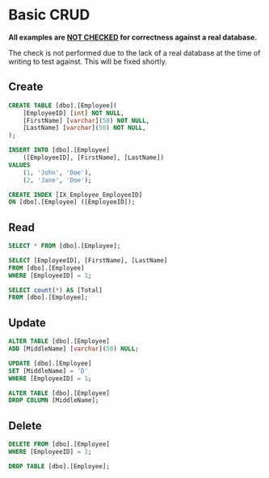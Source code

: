 # Basic CRUD

<div class="warning">

**All examples are <u>NOT CHECKED</u> for correctness against a real database.**

The check is not performed due to the lack of a real database at the time of
writing to test against. This will be fixed shortly.

</div>

## Create

```sql
CREATE TABLE [dbo].[Employee](
    [EmployeeID] [int] NOT NULL,
    [FirstName] [varchar](50) NOT NULL,
    [LastName] [varchar](50) NOT NULL,
);

INSERT INTO [dbo].[Employee]
    ([EmployeeID], [FirstName], [LastName])
VALUES
    (1, 'John', 'Doe'),
    (2, 'Jane', 'Doe');

CREATE INDEX [IX_Employee_EmployeeID]
ON [dbo].[Employee] ([EmployeeID]);
```

## Read

```sql
SELECT * FROM [dbo].[Employee];

SELECT [EmployeeID], [FirstName], [LastName]
FROM [dbo].[Employee]
WHERE [EmployeeID] = 1;

SELECT count(*) AS [Total]
FROM [dbo].[Employee];
```

## Update

```sql
ALTER TABLE [dbo].[Employee]
ADD [MiddleName] [varchar](50) NULL;

UPDATE [dbo].[Employee]
SET [MiddleName] = 'D'
WHERE [EmployeeID] = 1;

ALTER TABLE [dbo].[Employee]
DROP COLUMN [MiddleName];
```

## Delete

```sql
DELETE FROM [dbo].[Employee]
WHERE [EmployeeID] = 1;

DROP TABLE [dbo].[Employee];
```
